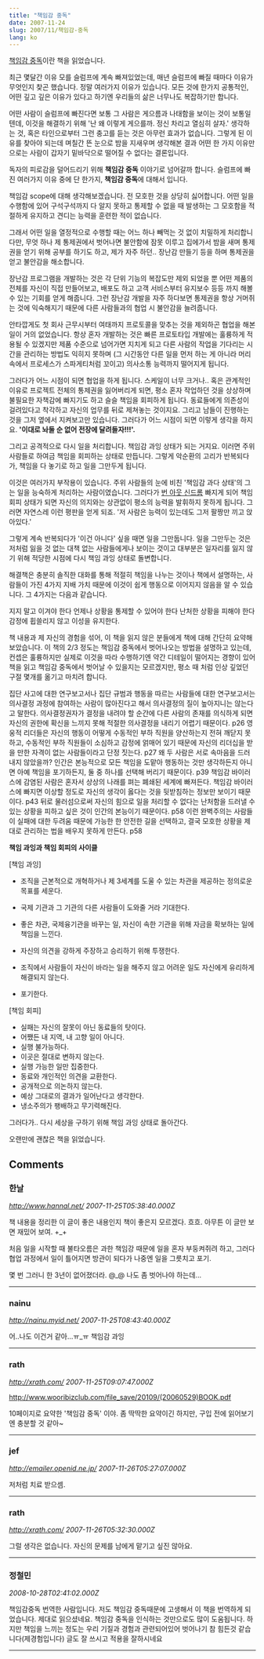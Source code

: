 ```yaml
---
title: "책임감 중독"
date: 2007-11-24
slug: 2007/11/책임감-중독
lang: ko
---
```


[책임감 중독](http://www.yes24.com/Goods/FTGoodsView.aspx?goodsNo=1986255)이란 책을 읽었습니다.

최근 몇달간 이유 모를 슬럼프에 계속 빠져있었는데,
매년 슬럼프에 빠질 때마다 이유가 무엇인지 찾곤 했습니다. 
정말 여러가지 이유가 있습니다. 모든 것에 한가지 공통적인, 어떤 깊고 깊은 이유가 있다고 하기엔 우리들의 삶은 너무나도 복잡하기만 합니다.

어떤 사람이 슬럼프에 빠진다면 보통 그 사람은 게으름과 나태함을 보이는 것이 보통일텐데, 이것을 해결하기 위해 '난 왜 이렇게 게으를까. 정신 차리고 열심히 살자.' 생각하는 것, 혹은 타인으로부터 그런 충고를 듣는 것은 아무런 효과가 없습니다. 그렇게 된 이유를 찾아야 되는데 며칠간 뜬 눈으로 밤을 지새우며 생각해본 결과 어떤 한 가지 이유만으로는 사람이 갑자기 밑바닥으로 떨어질 수 없다는 결론입니다.

독자의 피로감을 덜어드리기 위해 **책임감 중독** 이야기로 넘어갈까 합니다. 슬럼프에 빠진 여러가지 이유 중에 단 한가지, **책임감 중독**에 대해서 입니다.

 책임감 scope에 대해 생각해보겠습니다. 전 모호한 것을 상당히 싫어합니다. 어떤 일을 수행함에 있어 구석구석까지 다 알지 못하고 통제할 수 없을 때 발생하는 그 모호함을 적절하게 유지하고 견디는 능력을 훈련한 적이 없습니다.

 그래서 어떤 일을 열정적으로 수행할 때는 어느 하나 빼먹는 것 없이 치밀하게 처리합니다만, 무엇 하나 제 통제권에서 벗어나면 불안함에 잠못 이루고 집에가서 밤을 새며 통제권을 얻기 위해 공부를 하기도 하고, 제가 자주 하던.. 장난감 만들기 등을 하며 통제권을 얻고 불안감을 해소합니다.

 장난감 프로그램을 개발하는 것은 각 단위 기능의 복잡도만 제외 되었을 뿐 어떤 제품의 전체를 자신이 직접 만들어보고, 배포도 하고 고객 서비스부터 유지보수 등등 까지 해볼 수 있는 기회를 얻게 해줍니다. 그런 장난감 개발을 자주 하다보면 통제권을 항상 거머쥐는 것에 익숙해지기 때문에 다른 사람들과의 협업 시 불안감을 늘려줍니다. 

 안타깝게도 첫 회사 근무시부터 여태까지 프로토콜을 맞추는 것을 제외하곤 협업을 해본 일이 거의 없었습니다. 항상 혼자 개발하는 것은 빠른 프로토타입 개발에는 훌륭하게 적용될 수 있겠지만 제품 수준으로 넘어가면 지치게 되고 다른 사람의 작업을 기다리는 시간을 관리하는 방법도 익히지 못하며 (그 시간동안 다른 일을 먼저 하는 게 아니라 머리속에서 프로세스가 스파게티처럼 꼬이고) 의사소통 능력까지 떨어지게 됩니다. 

 그러다가 어느 시점이 되면 협업을 하게 됩니다. 스케일이 너무 크거나.. 혹은 관계적인 이유로 프로젝트 전체의 통제권을 잃어버리게 되면, 평소 혼자 작업하던 것을 상상하며 불필요한 자책감에 빠지기도 하고 슬슬 책임을 회피하게 됩니다. 동료들에게 의존성이 걸려있다고 착각하고 자신의 업무를 뒤로 제쳐놓는 것이지요. 그리고 남들이 진행하는 것을 그저 옆에서 지켜보고만 있습니다. 그러다가 어느 시점이 되면 이렇게 생각을 하지요. **'이대로 놔둘 순 없어 전장에 달려들자!!!'.**

 그리고 공격적으로 다시 일을 처리합니다. 책임감 과잉 상태가 되는 거지요. 이러면 주위 사람들로 하여금 책임을 회피하는 상태로 만듭니다. 그렇게 악순환의 고리가 반복되다가, 책임을 다 놓기로 하고 일을 그만두게 됩니다. 

 이것은 여러가지 부작용이 있습니다. 주위 사람들의 눈에 비친 '책임감 과다 상태'의 그는 일을 능숙하게 처리하는 사람이였습니다. 그러다가 [번 아웃 신드롬](http://kr.ks.yahoo.com/service/wiki/wiki_view.html?word=%B9%F8%BE%C6%BF%F4+%BD%C5%B5%E5%B7%D2) 빠지게 되어 책임 회피 상태가 되면 자신의 의지와는 상관없이 평소의 능력을 발휘하지 못하게 됩니다. 그러면 자연스레 이런 평판을 얻게 되죠. '저 사람은 능력이 있는데도 그저 팔짱만 끼고 앉아있다.' 

 그렇게 계속 반복되다가 '이건 아니다' 싶을 때면 일을 그만둡니다. 일을 그만두는 것은 저처럼 잃을 것 없는 대책 없는 사람들에게나 보이는 것이고 대부분은 일자리를 잃지 않기 위해 적당한 시점에 다시 책임 과잉 상태로 돌변합니다. 

 해결책은 충분히 솔직한 대화를 통해 적절히 책임을 나누는 것이나 책에서 설명하는, 사람들이 가진 4가지 지배 가치 때문에 이것이 쉽게 행동으로 이어지지 않음을 알 수 있습니다. 그 4가지는 다음과 같습니다.

 지지 말고 이겨야 한다 
 언제나 상황을 통제할 수 있어야 한다 
 난처한 상황을 피해야 한다 
 감정에 휩쓸리지 않고 이성을 유지한다. 

 책 내용과 제 자신의 경험을 섞어, 이 책을 읽지 않은 분들에게 책에 대해 간단히 요약해보았습니다. 이 책의 2/3 정도는 책임감 중독에서 벗어나오는 방법을 설명하고 있는데, 컨셉은 훌륭하지만 실제로 이것을 따라 수행하기엔 약간 디테일이 떨어지는 경향이 있어 책을 읽고 책임감 중독에서 벗어날 수 있을지는 모르겠지만, 평소 때 처럼 인상 깊었던 구절 몇개를 옮기고 마치려 합니다.

 집단 사고에 대한 연구보고서나 집단 규범과 행동을 따르는 사람들에 대한 연구보고서는 의사결정 과정에 참여하는 사람이 많아진다고 해서 의사결정의 질이 높아지니는 않는다고 말한다. 의사결정권자가 결정을 내려야 할 순간에 다른 사람의 존재를 의식하게 되면 자신의 권한에 확신을 느끼지 못해 적절한 의사결정을 내리기 어렵기 때문이다.  p26
 영웅적 리더들은 자신의 행동이 어떻게 수동적인 부하 직원을 양산하는지 전혀 깨닫지 못하고, 수동적인 부하 직원들이 소심하고 감정에 얽매어 있기 때문에 자신의 리더십을 받을 만한 자격이 없는 사람들이라고 단정 짓는다.  p27 
 왜 두 사람은 서로 속마음을 드러내지 않았을까? 인간은 본능적으로 모든 책임을 도맡아 행동하는 것만 생각하든지 아니면 아예 책임을 포기하든지, 둘 중 하나를 선택해 버리기 때문이다. p39 
 책임감 바이러스에 감염된 사람은 혼자서 상상의 나래를 펴는 폐쇄된 세계에 빠져든다. 책임감 바이러스에 빠지면 이상할 정도로 자신의 생각이 옳다는 것을 뒷받침하는 정보만 보이기 때문이다. p43 
 뒤로 물러섬으로써 자신의 힘으로 일을 처리할 수 없다는 난처함을 드러낼 수 있는 상황을 피하고 싶은 것이 인간의 본능이기 때문이다. p58 
 이런 완벽주의는 사람들이 실패에 대한 두려움 때문에 가능한 한 안전한 길을 선택하고, 결국 모호한 상황을 제대로 관리하는 법을 배우지 못하게 만든다. p58 

**책임 과잉과 책임 회피의 사이클**

[책임 과잉]
- 조직을 근본적으로 개혁하거나 제 3세계를 도울 수 있는 차관을 제공하는 정의로운 목표를 세운다. 
- 국제 기관과 그 기관의 다른 사람들이 도와줄 거라 기대한다.

- 좋은 차관, 국제융기관을 바꾸는 일, 자신이 속한 기관을 위해 자금을 확보하는 일에 책임을 느낀다.
- 자신의 의견을 강하게 주장하고 승리하기 위해 투쟁한다.
- 조직에서 사람들이 자신이 바라는 일을 해주지 않고 어려운 일도 자신에게 유리하게 해결되지 않는다.
- 포기한다.

[책임 회피]
- 실패는 자신의 잘못이 아닌 동료들의 탓이다.
- 어쨌든 내 지역, 내 고향 일이 아니다.
- 실행 불가능하다.
- 이곳은 절대로 변하지 않는다.
- 실행 가능한 일만 집중한다.
- 동료와 개인적인 의견을 교환한다.
- 공개적으로 의논하지 않는다.
- 예상 그대로의 결과가 일어난다고 생각한다.
- 냉소주의가 팽배하고 무기력해진다.

그러다가.. 다시 세상을 구하기 위해 책임 과잉 상태로 돌아간다.

오랜만에 괜찮은 책을 읽었습니다.

## Comments

### 한날
*http://www.hannal.net/*
*2007-11-25T05:38:40.000Z*

책 내용을 정리한 이 글이 좋은 내용인지 책이 좋은지 모르겠다. 흐흐. 아무튼 이 글만 보면 재밌어 보여. +_+

처음 일을 시작할 때 불타오름은 과한 책임강 때문에 일을 혼자 부둥켜쥐려 하고, 그러다 협업 과정에서 일이 틀어지면 방관이 되다가 나중엔 일을 그릇치고 포기. 

몇 번 그러니 한 3년이 없어졌더라. @_@ 나도 좀 벗어나야 하는데...

---

### nainu
*http://nainu.myid.net/*
*2007-11-25T08:43:40.000Z*

어..나도 이건거 같아...ㅠ_ㅠ 책임감 과잉

---

### rath
*http://xrath.com/*
*2007-11-25T09:07:47.000Z*

http://www.wooribizclub.com/file_save/20109/(20060529)BOOK.pdf

10페이지로 요약한 '책임감 중독' 이야. 
좀 딱딱한 요약이긴 하지만, 구입 전에 읽어보기엔 충분할 것 같아~

---

### jef
*http://emailer.openid.ne.jp/*
*2007-11-26T05:27:07.000Z*

저처럼 치료 받으셈.

---

### rath
*http://xrath.com/*
*2007-11-26T05:32:30.000Z*

그럴 생각은 없습니다. 자신의 문제를 남에게 맡기고 싶진 않아요.

---

### 정철민
*2008-10-28T02:41:02.000Z*

책임감중독 번역한 사람입니다. 저도 책임감 중독때문에 고생해서 이 책을 번역하게 되었습니다. 제대로 읽으셨네요. 책임감 중독을 인식하는 것만으로도 많이 도움됩니다. 하지만 책임을 느끼는 정도는 우리 기질과 경험과 관련되어있어 벗어나기 참 힘든것 같습니다(제경험입니다) 글도 잘 쓰시고 적용을 잘하시네요

---

